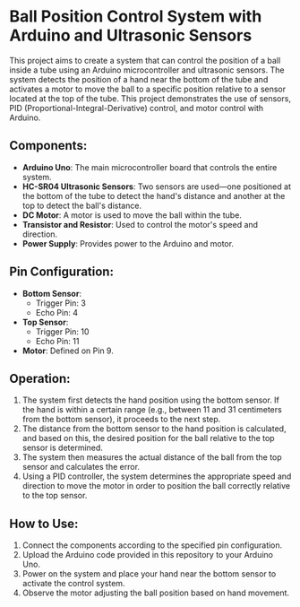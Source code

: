 # Ball Position Control System with Arduino and Ultrasonic Sensors

This project aims to create a system that can control the position of a ball inside a tube using an Arduino microcontroller and ultrasonic sensors. The system detects the position of a hand near the bottom of the tube and activates a motor to move the ball to a specific position relative to a sensor located at the top of the tube. This project demonstrates the use of sensors, PID (Proportional-Integral-Derivative) control, and motor control with Arduino.

## Components:

- **Arduino Uno**: The main microcontroller board that controls the entire system.
- **HC-SR04 Ultrasonic Sensors**: Two sensors are used—one positioned at the bottom of the tube to detect the hand's distance and another at the top to detect the ball's distance.
- **DC Motor**: A motor is used to move the ball within the tube.
- **Transistor and Resistor**: Used to control the motor's speed and direction.
- **Power Supply**: Provides power to the Arduino and motor.

## Pin Configuration:

- **Bottom Sensor**:
  - Trigger Pin: 3
  - Echo Pin: 4
- **Top Sensor**:
  - Trigger Pin: 10
  - Echo Pin: 11
- **Motor**: Defined on Pin 9.

## Operation:

1. The system first detects the hand position using the bottom sensor. If the hand is within a certain range (e.g., between 11 and 31 centimeters from the bottom sensor), it proceeds to the next step.
2. The distance from the bottom sensor to the hand position is calculated, and based on this, the desired position for the ball relative to the top sensor is determined.
3. The system then measures the actual distance of the ball from the top sensor and calculates the error.
4. Using a PID controller, the system determines the appropriate speed and direction to move the motor in order to position the ball correctly relative to the top sensor.

## How to Use:

1. Connect the components according to the specified pin configuration.
2. Upload the Arduino code provided in this repository to your Arduino Uno.
3. Power on the system and place your hand near the bottom sensor to activate the control system.
4. Observe the motor adjusting the ball position based on hand movement.
